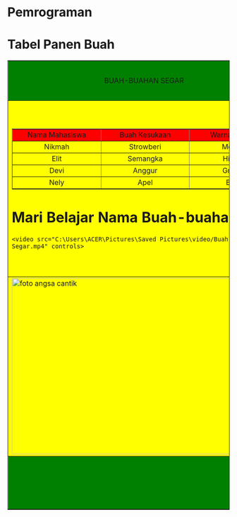 # Pemrograman
<html>
<head>
     <title> BUAH-BUAHAN SEGAR </title>
</head>

<body>
<h1>Tabel Panen Buah </H1>

<table border="1" width="900px">
<tr bgcolor="green">
<td colspan="2" height="90px" align="center">BUAH-BUAHAN SEGAR</td>
</tr>

   <tr>
<td width="600px" height="400px" bgcolor="yellow" valing="top">

   <table border="1">
   <tr align="center" bgcolor="red">
       <td width="200px">Nama Mahasiswa</td>
       <td width="200px">Buah Kesukaan </td>
       <td witdh="200px">Warna favorit</td>
   </tr>

   <tr align="center" >
       <td width="200px"> Nikmah </td>
       <td width="200px"> Strowberi </td>
       <td width="200px"> Merah </td>
   </tr>

   <tr align="center">
       <td width="200px"> Elit </td>
       <td width="200px"> Semangka </td>
       <td width="200px"> Hitam </td>
   </tr>

   <tr align="center" >
       <td width="200px"> Devi </td>
       <td width="200px"> Anggur </td>
       <td width="200px"> Green </td>
   </tr>

   <tr align="center" >
       <td width="200px"> Nely </td>
       <td width="200px"> Apel </td>
       <td width="200px"> Biru </td>
   </tr>

 </table>
       <h1> Mari Belajar Nama Buah-buahan </h1>

    <video src="C:\Users\ACER\Pictures\Saved Pictures\video/Buah-Buahan Segar.mp4" controls>
   
 </td>
<tr bgcolor="yellow">

<td>
     <img alt="foto angsa cantik" src="file:///C:\Users\ACER\Pictures\Saved Pictures/angsa cantik.jpg" height="400px" width="600px">

</td>
</tr>

</tr>
<tr bgcolor="green">
<td colspan="2" height="120px" align="center">
</td>

</tr>

</body>
</html>

    
